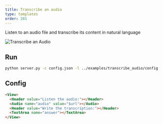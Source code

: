 ```yaml
---
title: Transcribe an audio
type: templates
order: 201
---
```


Listen to an audio file and transcribe its content in natural language

![Transcribe an Audio](https://user.fm/files/v2-e1f1d31d32db73c07d20a96a78758623/Screen%20Shot%202019-08-01%20at%209.39.54%20PM.png "Transcribe an Audio")

## Run

```bash
python server.py -c config.json -l ../examples/transcribe_audio/config.xml -i ../examples/transcribe_audio/tasks.json -o output
```

## Config 

```html
<View>
  <Header value="Listen the audio:"></Header>
  <Audio name="audio" value="$url"></Audio>
  <Header value="Write the transcription:"></Header>
  <TextArea name="answer"></TextArea>
</View>
```
